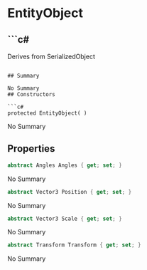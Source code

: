 # EntityObject

## ```c#
Derives from SerializedObject
```

## Summary

No Summary
## Constructors

```c#
protected EntityObject( ) 
```
No Summary
## Properties

```c#
abstract Angles Angles { get; set; } 
```
No Summary
```c#
abstract Vector3 Position { get; set; } 
```
No Summary
```c#
abstract Vector3 Scale { get; set; } 
```
No Summary
```c#
abstract Transform Transform { get; set; } 
```
No Summary
